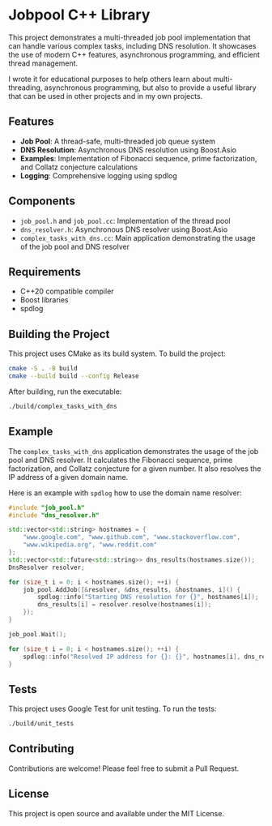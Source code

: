 # Jobpool C++ Library

This project demonstrates a multi-threaded job pool implementation that can handle various complex tasks,
including DNS resolution. It showcases the use of modern C++ features, asynchronous programming,
and efficient thread management.

I wrote it for educational purposes to help others learn about multi-threading, asynchronous programming, but
also to provide a useful library that can be used in other projects and in my own projects.

## Features

- **Job Pool**: A thread-safe, multi-threaded job queue system
- **DNS Resolution**: Asynchronous DNS resolution using Boost.Asio
- **Examples**: Implementation of Fibonacci sequence, prime factorization, and Collatz conjecture calculations
- **Logging**: Comprehensive logging using spdlog

## Components

- `job_pool.h` and `job_pool.cc`: Implementation of the thread pool
- `dns_resolver.h`: Asynchronous DNS resolver using Boost.Asio
- `complex_tasks_with_dns.cc`: Main application demonstrating the usage of the job pool and DNS resolver

## Requirements

- C++20 compatible compiler
- Boost libraries
- spdlog

## Building the Project

This project uses CMake as its build system. To build the project:

```bash
cmake -S . -B build
cmake --build build --config Release
```

After building, run the executable:

```bash
./build/complex_tasks_with_dns
```

## Example

The `complex_tasks_with_dns` application demonstrates the usage of the job pool and DNS resolver.
It calculates the Fibonacci sequence, prime factorization, and Collatz conjecture for a given number.
It also resolves the IP address of a given domain name.

Here is an example with ```spdlog``` how to use the domain name resolver:

```cpp
#include "job_pool.h"
#include "dns_resolver.h"

std::vector<std::string> hostnames = {
    "www.google.com", "www.github.com", "www.stackoverflow.com",
    "www.wikipedia.org", "www.reddit.com"
};
std::vector<std::future<std::string>> dns_results(hostnames.size());
DnsResolver resolver;

for (size_t i = 0; i < hostnames.size(); ++i) {
    job_pool.AddJob([&resolver, &dns_results, &hostnames, i]() {
        spdlog::info("Starting DNS resolution for {}", hostnames[i]);
        dns_results[i] = resolver.resolve(hostnames[i]);
    });
}

job_pool.Wait();

for (size_t i = 0; i < hostnames.size(); ++i) {
    spdlog::info("Resolved IP address for {}: {}", hostnames[i], dns_results[i].get());
}
```

## Tests

This project uses Google Test for unit testing. To run the tests:

```bash
./build/unit_tests
```

## Contributing
Contributions are welcome! Please feel free to submit a Pull Request.

## License
This project is open source and available under the MIT License.
